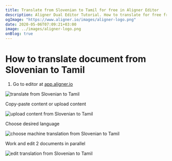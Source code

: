 ```yaml
---
title: Translate from Slovenian to Tamil for free in Aligner Editor
description: Aligner Dual Editor Tutorial. How to translate for free from Slovenian to Tamil. Aligner is multilingual document management platform. 
ogImage: "https://www.aligner.io/images/aligner-logo.png"
date: 2020-05-06T07:09:21+03:00
image: ../images/aligner-logo.png
onBlog: true
---
```


# How to translate document from Slovenian to Tamil

1. Go to editor at [app.aligner.io](https://app.aligner.io "Aligner App web page")

![translate from Slovenian to Tamil](../aligner-blank-editor.png "translate from Slovenian to Tamil")

Copy-paste content or upload content

![upload content from Slovenian to Tamil](../aligner-uploaded-document.png "upload content from Slovenian to Tamil")

Choose desired language

![choose machine translation from Slovenian to Tamil](../aligner-language-dropdown.png "choose machine translation from Slovenian to Tamil")

Work and edit 2 documents in parallel

![edit translation from Slovenian to Tamil](../aligner-double-sitded-editor.png "edit translation from Slovenian to Tamil")

